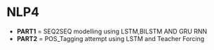 # NLP4
- **PART1** = SEQ2SEQ modelling using LSTM,BILSTM AND GRU RNN
- **PART2** = POS_Tagging attempt using LSTM and Teacher Forcing
